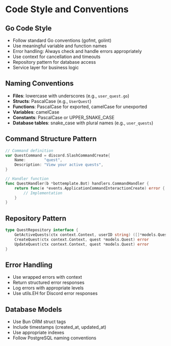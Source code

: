 # Code Style and Conventions

## Go Code Style
- Follow standard Go conventions (gofmt, golint)
- Use meaningful variable and function names
- Error handling: Always check and handle errors appropriately
- Use context for cancellation and timeouts
- Repository pattern for database access
- Service layer for business logic

## Naming Conventions
- **Files**: lowercase with underscores (e.g., `user_quest.go`)
- **Structs**: PascalCase (e.g., `UserQuest`)
- **Functions**: PascalCase for exported, camelCase for unexported
- **Variables**: camelCase
- **Constants**: PascalCase or UPPER_SNAKE_CASE
- **Database tables**: snake_case with plural names (e.g., `user_quests`)

## Command Structure Pattern
```go
// Command definition
var QuestCommand = discord.SlashCommandCreate{
    Name:        "quest",
    Description: "View your active quests",
}

// Handler function
func QuestHandler(b *bottemplate.Bot) handlers.CommandHandler {
    return func(e *events.ApplicationCommandInteractionCreate) error {
        // Implementation
    }
}
```

## Repository Pattern
```go
type QuestRepository interface {
    GetActiveQuests(ctx context.Context, userID string) ([]*models.Quest, error)
    CreateQuest(ctx context.Context, quest *models.Quest) error
    UpdateQuest(ctx context.Context, quest *models.Quest) error
}
```

## Error Handling
- Use wrapped errors with context
- Return structured error responses
- Log errors with appropriate levels
- Use utils.EH for Discord error responses

## Database Models
- Use Bun ORM struct tags
- Include timestamps (created_at, updated_at)
- Use appropriate indexes
- Follow PostgreSQL naming conventions
